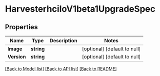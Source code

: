 # HarvesterhciIoV1beta1UpgradeSpec

## Properties
Name | Type | Description | Notes
------------ | ------------- | ------------- | -------------
**Image** | **string** |  | [optional] [default to null]
**Version** | **string** |  | [optional] [default to null]

[[Back to Model list]](../README.md#documentation-for-models) [[Back to API list]](../README.md#documentation-for-api-endpoints) [[Back to README]](../README.md)


